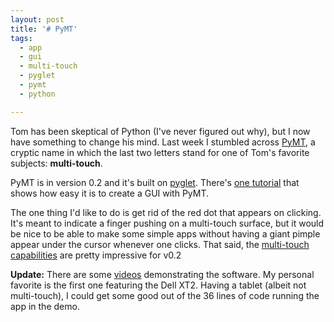 ```yaml
---
layout: post
title: '# PyMT'
tags:
  - app
  - gui
  - multi-touch
  - pyglet
  - pymt
  - python

---
```


Tom has been skeptical of Python (I've never figured out why), but I now have something to change his mind. Last week I stumbled across <a href="http://vimeo.com/3548811">PyMT</a>, a cryptic name in which the last two letters stand for one of Tom's favorite subjects: <b>multi-touch</b>.

PyMT is in version 0.2 and it's built on <a href="http://www.pyglet.org/">pyglet</a>. There's <a href="http://pymt.txzone.net/post/2009/03/15/PyMT-Tutorial-2:-Your-first-PyMT-App!(-Making-it-a-Plugin)">one tutorial</a> that shows how easy it is to create a GUI with PyMT.

The one thing I'd like to do is get rid of the red dot that appears on clicking. It's meant to indicate a finger pushing on a multi-touch surface, but it would be nice to be able to make some simple apps without having a giant pimple appear under the cursor whenever one clicks. That said, the <a href="http://vimeo.com/3548811">multi-touch capabilities</a> are pretty impressive for v0.2

<b>Update:</b> There are some <a href="http://pymt.txzone.net/post/2009/06/30/New-videos-using-PyMT">videos</a> demonstrating the software. My personal favorite is the first one featuring the Dell XT2. Having a tablet (albeit not multi-touch), I could get some good out of the 36 lines of code running the app in the demo.
